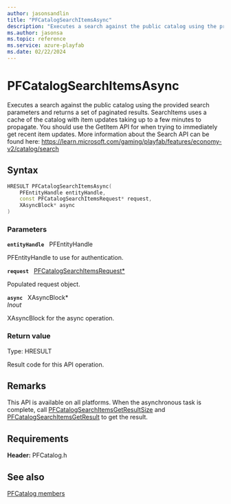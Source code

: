 ```yaml
---
author: jasonsandlin
title: "PFCatalogSearchItemsAsync"
description: "Executes a search against the public catalog using the provided search parameters and returns a set of paginated results. SearchItems uses a cache of the catalog with item updates taking up to a few minutes to propagate. You should use the GetItem API for when trying to immediately get recent item updates. More information about the Search API can be found here: https://learn.microsoft.com/gaming/playfab/features/economy-v2/catalog/search"
ms.author: jasonsa
ms.topic: reference
ms.service: azure-playfab
ms.date: 02/22/2024
---
```


# PFCatalogSearchItemsAsync  

Executes a search against the public catalog using the provided search parameters and returns a set of paginated results. SearchItems uses a cache of the catalog with item updates taking up to a few minutes to propagate. You should use the GetItem API for when trying to immediately get recent item updates. More information about the Search API can be found here: https://learn.microsoft.com/gaming/playfab/features/economy-v2/catalog/search  

## Syntax  
  
```cpp
HRESULT PFCatalogSearchItemsAsync(  
    PFEntityHandle entityHandle,  
    const PFCatalogSearchItemsRequest* request,  
    XAsyncBlock* async  
)  
```  
  
### Parameters  
  
**`entityHandle`** &nbsp; PFEntityHandle  
  
PFEntityHandle to use for authentication.  
  
**`request`** &nbsp; [PFCatalogSearchItemsRequest*](../../pfcatalogtypes/structs/pfcatalogsearchitemsrequest.md)  
  
Populated request object.  
  
**`async`** &nbsp; XAsyncBlock*  
*_Inout_*  
  
XAsyncBlock for the async operation.  
  
  
### Return value
Type: HRESULT
  
Result code for this API operation.
  
## Remarks  
  
This API is available on all platforms. When the asynchronous task is complete, call [PFCatalogSearchItemsGetResultSize](pfcatalogsearchitemsgetresultsize.md) and [PFCatalogSearchItemsGetResult](pfcatalogsearchitemsgetresult.md) to get the result.
  
## Requirements  
  
**Header:** PFCatalog.h
  
## See also  
[PFCatalog members](../pfcatalog_members.md)  

  
  
